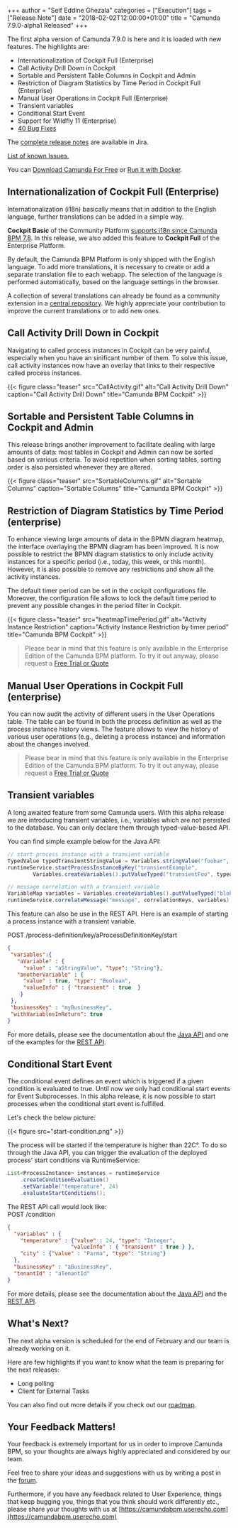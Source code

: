 +++
author = "Seif Eddine Ghezala"
categories = ["Execution"]
tags = ["Release Note"]
date = "2018-02-02T12:00:00+01:00"
title = "Camunda 7.9.0-alpha1 Released"
+++

The first alpha version of Camunda 7.9.0 is here and it is loaded with new features. The highlights are:

* Internationalization of Cockpit Full (Enterprise)
* Call Activity Drill Down in Cockpit
* Sortable and Persistent Table Columns in Cockpit and Admin 
* Restriction of Diagram Statistics by Time Period in Cockpit Full (Enterprise)
* Manual User Operations in Cockpit Full (Enterprise)
* Transient variables
* Conditional Start Event
* Support for Wildfly 11 (Enterprise)
* [40 Bug Fixes](https://app.camunda.com/jira/issues/?jql=issuetype%20%3D%20%22Bug%20Report%22%20AND%20fixVersion%20%3D%207.9.0-alpha1)

The [complete release notes](https://app.camunda.com/jira/secure/ReleaseNote.jspa?projectId=10230&version=15191) are available in Jira.

[List of known Issues.](https://app.camunda.com/jira/issues/?jql=affectedVersion%20%3D%207.9.0-alpha1)

You can [Download Camunda For Free](https://camunda.com/download/)
or [Run it with Docker](https://hub.docker.com/r/camunda/camunda-bpm-platform/).

<!--more-->

## Internationalization of Cockpit Full (Enterprise)
Internationalization (i18n) basically means that in addition to the English language, further translations can be added in a simple way.

**Cockpit Basic** of the Community Platform 
[supports i18n since Camunda BPM 7.8](http://blog.camunda.org/post/2017/10/camunda-bpm-780-alpha5-released/#internationalization-i18n-for-cockpit-admin).
In this release, we also added this feature to **Cockpit Full** of the Enterprise Platform.

By default, the Camunda BPM Platform is only shipped with the English language. 
To add more translations, it is necessary to create or add a separate translation file to each webapp.
The selection of the language is performed automatically, based on the language settings in the browser.

A collection of several translations can already be found as a community extension in a 
[central repository](https://github.com/camunda/camunda-webapp-translations).
We highly appreciate your contribution to improve the current translations or to add new ones.

## Call Activity Drill Down in Cockpit
Navigating to called process instances in Cockpit can be very painful, especially when you have an sinificant number of them. To solve this issue, call activity
instances now have an overlay that links to their respective called process instances.

{{< figure class="teaser" src="CallActivity.gif" alt="Call Activity Drill Down" caption="Call Activity Drill Down" title="Camunda BPM Cockpit" >}}

## Sortable and Persistent Table Columns in Cockpit and Admin 
This release brings another improvement to facilitate dealing with large amounts of data: most tables in Cockpit and Admin can now be sorted based on various criteria. 
To avoid repetition when sorting tables, sorting order is also persisted whenever they are altered.

{{< figure class="teaser" src="SortableColumns.gif" alt="Sortable Columns" caption="Sortable Columns" title="Camunda BPM Cockpit" >}}


## Restriction of Diagram Statistics by Time Period  (enterprise)
To enhance viewing large amounts of data in the BPMN diagram heatmap, the interface overlaying the BPMN diagram has been improved. 
It is now possible to restrict the BPMN diagram statistics to only include activity instances for a specific period (i.e., today, this week, or this month).
However, it is also possible to remove any restrictions and show all the activity instances.

The default timer period can be set in the cockpit configurations file. Moreover, the configuration file allows to lock the default time period to prevent any possible changes in the period filter in Cockpit.

{{< figure class="teaser" src="heatmapTimePeriod.gif" alt="Activity Instance Restriction" caption="Activity Instance Restriction by timer period" title="Camunda BPM Cockpit" >}}

> Please bear in mind that this feature is only available in the Enterprise Edition of the Camunda BPM platform.
> To try it out anyway, please request a [Free Trial or Quote](https://camunda.com/enterprise/)

## Manual User Operations in Cockpit Full (enterprise)
You can now audit the activity of different users in the User Operations table. The table can be found in both the process definition as well as the process instance history views. The feature allows to view the history of various user operations (e.g., deleting a process instance) and information about the changes involved.


> Please bear in mind that this feature is only available in the Enterprise Edition of the Camunda BPM platform.
> To try it out anyway, please request a [Free Trial or Quote](https://camunda.com/enterprise/)

## Transient variables

A long awaited feature from some Camunda users.
With this alpha release we are introducing transient variables, i.e., variables which are not persisted to the database. You can only declare them through typed-value-based API.

You can find simple example below for the Java API:
```java
// start process instance with a transient variable
TypedValue typedTransientStringValue = Variables.stringValue("foobar", true);
runtimeService.startProcessInstanceByKey("transientExample",
        Variables.createVariables().putValueTyped("transientFoo", typedTransientStringValue));

// message correlation with a transient variable
VariableMap variables = Variables.createVariables().putValueTyped("blob", Variables.stringValue("blob", true));
runtimeService.correlateMessage("message", correlationKeys, variables);
```
This feature can also be use in the REST API. Here is an example of starting a process instance with a transient variable.

POST /process-definition/key/aProcessDefinitionKey/start
```json
{
 "variables":{
   "aVariable" : {
     "value" : "aStringValue", "type": "String"},
   "anotherVariable" : {
     "value" : true, "type": "Boolean",
     "valueInfo" : { "transient" : true  }
    }
 },
 "businessKey" : "myBusinessKey",
 "withVariablesInReturn": true
}
```
For more details, please see the documentation about the [Java API](https://docs.camunda.org/manual/latest/user-guide/process-engine/variables/#transient-variables)
and one of the examples for the [REST API](http://docs.camunda.org/manual/latest/reference/rest/process-definition/post-start-process-instance/#starting-a-process-instance-with-variables-in-return).

## Conditional Start Event
The conditional event defines an event which is triggered if a given condition is evaluated to true. 
Until now we only had conditional start events for Event Subprocesses. In this alpha release, it is now possible to start processes when the conditional start event is fulfilled. 

Let's check the below picture:

{{< figure src="start-condition.png" >}}

The process will be started if the temperature is higher than 22C°.
To do so through the Java API, you can trigger the evaluation of the deployed process' start conditions via RuntimeService:
```java
List<ProcessInstance> instances = runtimeService
    .createConditionEvaluation()
    .setVariable("temperature", 24)
    .evaluateStartConditions();
```
The REST API call would look like:  
POST /condition
```json
{
  "variables" : {
    "temperature" : {"value" : 24, "type": "Integer",
                    "valueInfo" : { "transient" : true } },
    "city" : {"value" : "Parma", "type": "String"}
  },
  "businessKey" : "aBusinessKey",
  "tenantId" : "aTenantId"
}
```
For more details, please see the documentation about the [Java API](https://docs.camunda.org/manual/latest/reference/bpmn20/events/conditional-events/#conditional-start-event) and the
[REST API](http://docs.camunda.org/manual/latest/reference/rest/condition/post-condition/).

## What's Next?
The next alpha version is scheduled for the end of February and our team is already working on it.

Here are few highlights if you want to know what the team is preparing for the next releases:

* Long polling
* Client for External Tasks

You can also find out more details if you check out our [roadmap](https://camunda.com/learn/community/#roadmap).

## Your Feedback Matters!
Your feedback is extremely important for us in order to improve Camunda BPM, so your thoughts are always highly appreciated and considered by our team.

Feel free to share your ideas and suggestions with us by writing a post in the [forum](https://forum.camunda.org/).

Furthermore, if you have any feedback related to User Experience, things that keep bugging you, things that you think should work differently etc., please share your thoughts with us at [https://camundabpm.userecho.com](https://camundabpm.userecho.com)
